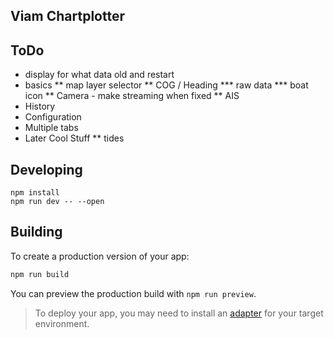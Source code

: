## Viam Chartplotter

## ToDo
* display for what data old and restart
* basics
** map layer selector
** COG / Heading
*** raw data
*** boat icon
** Camera - make streaming when fixed
** AIS
* History
* Configuration
* Multiple tabs
* Later Cool Stuff
** tides


## Developing

```
npm install
npm run dev -- --open
```

## Building

To create a production version of your app:

```bash
npm run build
```

You can preview the production build with `npm run preview`.

> To deploy your app, you may need to install an [adapter](https://kit.svelte.dev/docs/adapters) for your target environment.
